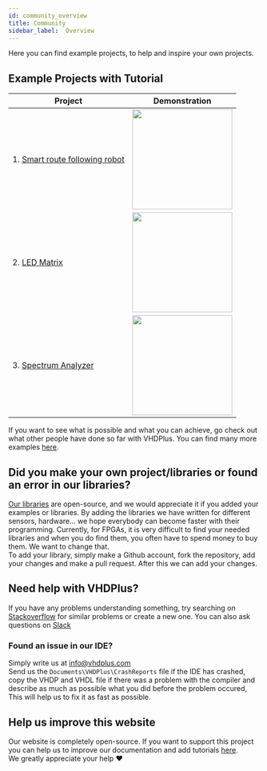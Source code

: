 ```yaml
---
id: community_overview
title: Community
sidebar_label:  Overview
---
```


Here you can find example projects, to help and inspire your own projects.
## Example Projects with Tutorial
| Project | Demonstration |
|---|---|
| 1. [Smart route following robot](/docs/community_motor)  | <img src="/img/community/demonstration.gif" width="200" />  |
| 2. [LED Matrix](/docs/community_matrix) | <img src="/img/community/matrix-demonstration.gif" width="200" /> |
| 3. [Spectrum Analyzer](/docs/community_spectrum) | <img src="/img/community/spectrum-demonstration.gif" width="200" /> |

If you want to see what is possible and what you can achieve, go check out what other people have done so far with VHDPlus.
You can find many more examples [here](https://github.com/search?utf8=%E2%9C%93&q=vhdplus).
## Did you make your own project/libraries or found an error in our libraries?
[Our libraries](https://github.com/leonbeier/VHDPlus_Libraries_and_Examples) are open-source, and we would appreciate it if you added your examples or libraries. By adding the libraries we have written for different sensors, hardware... we hope everybody can become faster with their programming. Currently, for FPGAs, it is very difficult to find your needed libraries and when you do find them, you often have to spend money to buy them. We want to change that. <br/>
To add your library, simply make a Github account, fork the repository, add your changes and make a pull request. After this we can add your changes.
## Need help with VHDPlus?
If you have any problems understanding something, try searching on [Stackoverflow](https://stackoverflow.com/questions/tagged/vhdp) for similar problems or create a new one.
You can also ask questions on [Slack](https://join.slack.com/t/vhdplus/shared_invite/enQtNzUyNTkzMDA4OTk4LTM4MWI0NzAxZDA4NzNiMDkxZWM4MzViMDQ5NzcxYWI2NTA1MzM2ZDlkNmQ5ZDQ5MzIwM2E4NjZmMGI3MjhhZWE)
### Found an issue in our IDE?
Simply write us at <a href="mailto:info@vhdplus.com">info@vhdplus.com</a><br/>
Send us the `Documents\VHDPlus\CrashReports` file if the IDE has crashed,<br/>copy the VHDP and VHDL file if there was a problem with the compiler and<br/> describe as much as possible what you did before the problem occured, This will help us to fix it as fast as possible.
## Help us improve this website
Our website is completely open-source. If you want to support this project you can help us to improve our documentation and add tutorials [here](https://github.com/HendrikMennen/vhdplus-website).<br/>
We greatly appreciate your help ❤
